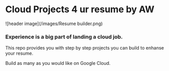 # Cloud Projects 4 ur resume by AW
![header image](/images/Resume builder.png)
### Experience is a big part of landing a cloud job.  

This repo provides you with step by step projects you can build to enhanse your resume.

Build as many as you would like on Google Cloud.

